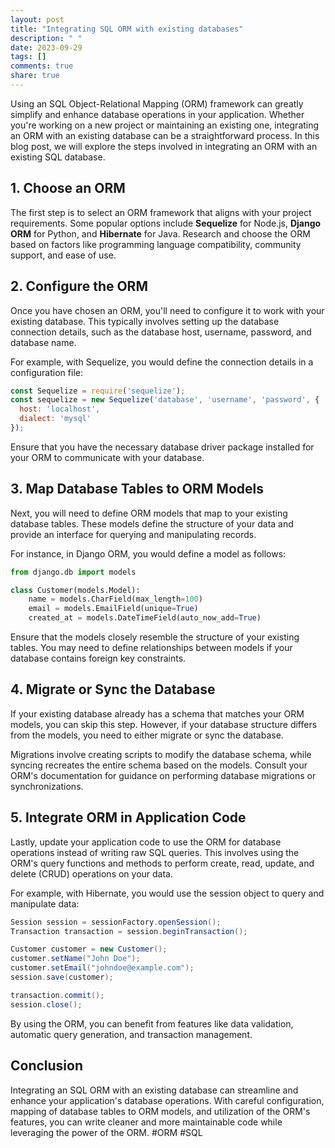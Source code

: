 ```yaml
---
layout: post
title: "Integrating SQL ORM with existing databases"
description: " "
date: 2023-09-29
tags: []
comments: true
share: true
---
```


Using an SQL Object-Relational Mapping (ORM) framework can greatly simplify and enhance database operations in your application. Whether you're working on a new project or maintaining an existing one, integrating an ORM with an existing database can be a straightforward process. In this blog post, we will explore the steps involved in integrating an ORM with an existing SQL database.

## 1. Choose an ORM

The first step is to select an ORM framework that aligns with your project requirements. Some popular options include **Sequelize** for Node.js, **Django ORM** for Python, and **Hibernate** for Java. Research and choose the ORM based on factors like programming language compatibility, community support, and ease of use.

## 2. Configure the ORM

Once you have chosen an ORM, you'll need to configure it to work with your existing database. This typically involves setting up the database connection details, such as the database host, username, password, and database name.

For example, with Sequelize, you would define the connection details in a configuration file:

```javascript
const Sequelize = require('sequelize');
const sequelize = new Sequelize('database', 'username', 'password', {
  host: 'localhost',
  dialect: 'mysql'
});
```

Ensure that you have the necessary database driver package installed for your ORM to communicate with your database.

## 3. Map Database Tables to ORM Models

Next, you will need to define ORM models that map to your existing database tables. These models define the structure of your data and provide an interface for querying and manipulating records.

For instance, in Django ORM, you would define a model as follows:

```python
from django.db import models

class Customer(models.Model):
    name = models.CharField(max_length=100)
    email = models.EmailField(unique=True)
    created_at = models.DateTimeField(auto_now_add=True)
```

Ensure that the models closely resemble the structure of your existing tables. You may need to define relationships between models if your database contains foreign key constraints.

## 4. Migrate or Sync the Database

If your existing database already has a schema that matches your ORM models, you can skip this step. However, if your database structure differs from the models, you need to either migrate or sync the database.

Migrations involve creating scripts to modify the database schema, while syncing recreates the entire schema based on the models. Consult your ORM's documentation for guidance on performing database migrations or synchronizations.

## 5. Integrate ORM in Application Code

Lastly, update your application code to use the ORM for database operations instead of writing raw SQL queries. This involves using the ORM's query functions and methods to perform create, read, update, and delete (CRUD) operations on your data.

For example, with Hibernate, you would use the session object to query and manipulate data:

```java
Session session = sessionFactory.openSession();
Transaction transaction = session.beginTransaction();

Customer customer = new Customer();
customer.setName("John Doe");
customer.setEmail("johndoe@example.com");
session.save(customer);

transaction.commit();
session.close();
```

By using the ORM, you can benefit from features like data validation, automatic query generation, and transaction management.

## Conclusion

Integrating an SQL ORM with an existing database can streamline and enhance your application's database operations. With careful configuration, mapping of database tables to ORM models, and utilization of the ORM's features, you can write cleaner and more maintainable code while leveraging the power of the ORM. #ORM #SQL